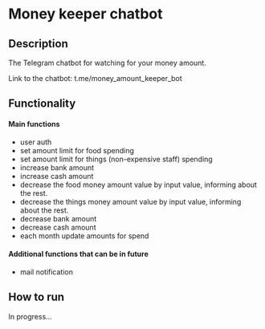 # Money keeper chatbot

## Description

The Telegram chatbot for watching for your money amount.

Link to the chatbot: t.me/money_amount_keeper_bot

## Functionality

#### Main functions
- user auth
- set amount limit for food spending
- set amount limit for things (non-expensive staff) spending
- increase bank amount
- increase cash amount
- decrease the food money amount value by input value, informing about the rest.
- decrease the things money amount value by input value, informing about the rest.
- decrease bank amount
- decrease cash amount
- each month update amounts for spend

#### Additional functions that can be in future

- mail notification

## How to run

In progress...